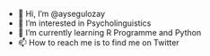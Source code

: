 - 👋 Hi, I’m @aysegulozay
- 👀 I’m interested in Psycholinguistics
- 🌱 I’m currently learning R Programme and Python
- 📫 How to reach me is to find me on Twitter

<!---
aysegulozay/aysegulozay is a ✨ special ✨ repository because its `README.md` (this file) appears on your GitHub profile.
You can click the Preview link to take a look at your changes.
--->
